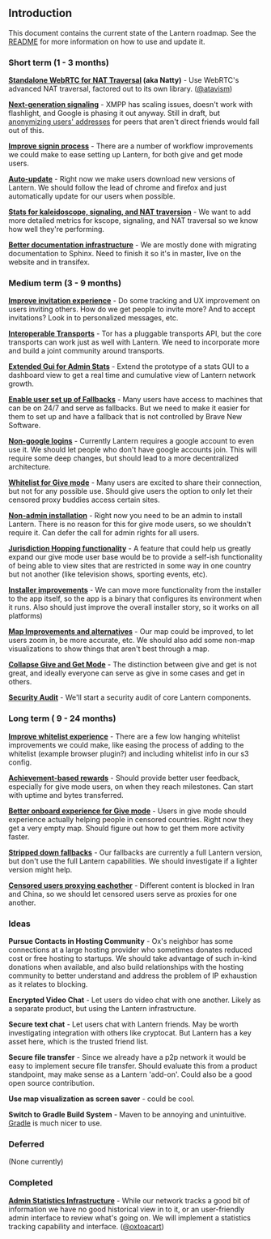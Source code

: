 ## Introduction

This document contains the current state of the Lantern roadmap. See the [README](README.md) for more information
on how to use and update it.

### Short term (1 - 3 months)

**[Standalone WebRTC for NAT Traversal](items/webrtc.md) (aka Natty)** - Use WebRTC's advanced NAT traversal, factored out to its 
own library. ([@atavism](https://github.com/atavism))

**[Next-generation signaling](https://github.com/getlantern/lantern-roadmap/blob/master/lep/DRAFT/003_Simple_Signaling.md)** - XMPP has scaling issues, doesn't work with flashlight, and Google is phasing it out anyway. Still in draft, but [anonymizing users' addresses](items/xmpp.md) for peers that aren't direct friends would fall out of this.

**[Improve signin process](items/signin.md)** - There are a number of workflow improvements we could make to ease 
setting up Lantern, for both give and get mode users.

**[Auto-update](items/autoupdate.md)** - Right now we make users download new versions of Lantern. We should follow the lead of chrome and firefox and just automatically update for our users when possible.

**[Stats for kaleidoscope, signaling, and NAT traversion](items/stats.md)** - We want to add more detailed metrics for kscope, signaling, and NAT traversal so we know how well they're performing.

**[Better documentation infrastructure](items/documentation.md)** - We are mostly done with migrating documentation to Sphinx. Need to finish it so it's in master, live on the website and in transifex.


### Medium term (3 - 9 months)

**[Improve invitation experience](items/invitation.md)** - Do some tracking and UX improvement on users inviting others. How do we get people to invite more? And to accept invitations? Look in to personalized messages, etc.

**[Interoperable Transports](items/transports.md)** - Tor has a pluggable transports API, but the core transports can work just as well with Lantern. We need to incorporate more and build a joint community around transports.

**[Extended Gui for Admin Stats](items/admin-gui.md)** - Extend the prototype of a stats GUI to a dashboard view to get a real time and cumulative view of Lantern network growth.

**[Enable user set up of Fallbacks](items/user-fallbacks.md)** - Many users have access to machines that can be on
24/7 and serve as fallbacks. But we need to make it easier for them to set up and have a fallback that is not controlled by Brave New Software.

**[Non-google logins](items/no-google.md)** - Currently Lantern requires a google account to even use it. We should let people who don't have google accounts join. This will require some deep changes, but should lead to a more decentralized architecture.

**[Whitelist for Give mode](items/give-whitelist.md)** - Many users are excited to share their connection, but not for any possible use. Should give users the option to only let their censored proxy buddies access certain sites.

**[Non-admin installation](items/non-admin-install.md)** - Right now you need to be an admin to install Lantern. There is no reason for this for give mode users, so we shouldn't require it. Can defer the call for admin rights for all users.

**[Jurisdiction Hopping functionality](items/jurisdiction-hopping.md)** - A feature that could help us greatly expand our give mode user base would be to provide a self-ish functionality of being able to view sites that are restricted in some way in one country but not another (like television shows, sporting events, etc).

**[Installer improvements](items/installer.md)** - We can move more functionality from the installer to the app itself, so the app is a binary that configures its environment when it runs. Also should just improve the overall installer story, so it works on all platforms)

**[Map Improvements and alternatives](items/map.md)** - Our map could be improved, to let users zoom in, be more accurate, etc. We should also add some non-map visualizations to show things that aren't best through a map.

**[Collapse Give and Get Mode](items/collapse-give-get.md)** - The distinction between give and get is not great, and ideally everyone can serve as give in some cases and get in others.

**[Security Audit](items/security-audit.md)** - We'll start a security audit of core Lantern components.

### Long term ( 9 - 24 months)

**[Improve whitelist experience](items/whitelist.md)** - There are a few low hanging whitelist improvements we could make, like easing the process of adding to the whitelist (example browser plugin?) and including whitelist info in our s3 config.

**[Achievement-based rewards](items/user-rewards.md)** - Should provide better user feedback, especially for give mode users, on when they reach milestones. Can start with uptime and bytes transferred.

**[Better onboard experience for Give mode](items/give-onboard.md)** - Users in give mode should experience actually helping people in censored countries. Right now they get a very empty map. Should figure out how to get them more activity faster.

**[Stripped down fallbacks](items/stripped-fallbacks.md)** - Our fallbacks are currently a full Lantern version, but don't use the full Lantern capabilities. We should investigate if a lighter version might help.

**[Censored users proxying eachother](items/censored-proxy.md)** - Different content is blocked in Iran and China, so we should let censored users serve as proxies for one another.


### Ideas

**Pursue Contacts in Hosting Community** - Ox's neighbor has some connections at a large hosting provider who sometimes donates reduced cost or free hosting to startups.  We should take advantage of such in-kind donations when available, and also build relationships with the hosting community to better understand and address the problem of IP exhaustion as it relates to blocking.

**Encrypted Video Chat** - Let users do video chat with one another. Likely as a separate product, but using the Lantern infrastructure.

**Secure text chat** - Let users chat with Lantern friends. May be worth investigating integration with others like cryptocat. But Lantern has a key asset here, which is the trusted friend list.

**Secure file transfer** - Since we already have a p2p network it would be easy to implement secure file transfer.
Should evaluate this from a product standpoint, may make sense as a Lantern 'add-on'. Could also be a good open
source contribution.

**Use map visualization as screen saver** - could be cool.

**Switch to Gradle Build System** - Maven to be annoying and unintuitive.  [Gradle](http://www.gradle.org/)
is much nicer to use.

### Deferred

(None currently)


### Completed

**[Admin Statistics Infrastructure](items/stats-infra.md)** - While our network tracks a good bit of information we have
no good historical view in to it, or an user-friendly admin interface to review what's going on. We will implement
a statistics tracking capability and interface. ([@oxtoacart](https://github.com/oxtoacart))

